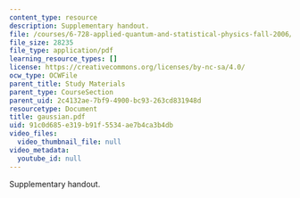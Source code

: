 ```yaml
---
content_type: resource
description: Supplementary handout.
file: /courses/6-728-applied-quantum-and-statistical-physics-fall-2006/91c0d685e319b91f5534ae7b4ca3b4db_gaussian.pdf
file_size: 28235
file_type: application/pdf
learning_resource_types: []
license: https://creativecommons.org/licenses/by-nc-sa/4.0/
ocw_type: OCWFile
parent_title: Study Materials
parent_type: CourseSection
parent_uid: 2c4132ae-7bf9-4900-bc93-263cd831948d
resourcetype: Document
title: gaussian.pdf
uid: 91c0d685-e319-b91f-5534-ae7b4ca3b4db
video_files:
  video_thumbnail_file: null
video_metadata:
  youtube_id: null
---
```

Supplementary handout.